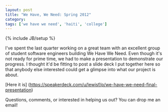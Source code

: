 ```yaml
---
layout: post
title: "We Have, We Need: Spring 2012"
category: 
tags: ['we have we need', 'haiti', 'college']
---
```

{% include JB/setup %}

I've spent the last quarter working on a great team with an excellent group of
student software engineers building We Have We Need. Even though it's not ready
for prime time, we had to make a presentation to demonstrate our progress. I
thought it'd be fitting to post a slide deck I put together here so that anybody
else interested could get a glimpse into what our project is about.

[Here it is]
(https://speakerdeck.com/u/lewisf/p/we-have-we-need-final-presentation)

Questions, comments, or interested in helping us out? You can drop me an email!
